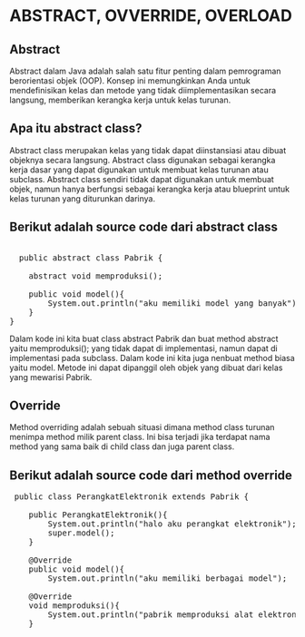 # ABSTRACT, OVVERRIDE, OVERLOAD
## Abstract 
Abstract dalam Java adalah salah satu fitur penting dalam pemrograman berorientasi objek (OOP). Konsep ini memungkinkan Anda untuk mendefinisikan kelas dan metode yang tidak diimplementasikan secara langsung, memberikan kerangka kerja untuk kelas turunan.
## Apa itu abstract class? 
Abstract class merupakan kelas yang tidak dapat diinstansiasi atau dibuat objeknya secara langsung. Abstract class digunakan sebagai kerangka kerja dasar yang dapat digunakan untuk membuat kelas turunan atau subclass. Abstract class sendiri tidak dapat digunakan untuk membuat objek, namun hanya berfungsi sebagai kerangka kerja atau blueprint untuk kelas turunan yang diturunkan darinya.
## Berikut adalah source code dari abstract class
<pre> 
  public abstract class Pabrik {
    
    abstract void memproduksi();
    
    public void model(){
        System.out.println("aku memiliki model yang banyak");
    }
}
</pre>
Dalam kode ini kita buat class abstract Pabrik dan buat method abstract yaitu memproduksi(); yang tidak dapat di implementasi, namun dapat di implementasi pada subclass. Dalam kode ini kita juga nenbuat method biasa yaitu model. Metode ini dapat dipanggil oleh objek yang dibuat dari kelas yang mewarisi Pabrik.

## Override
Method overriding adalah sebuah situasi dimana method class turunan menimpa method milik parent class. Ini bisa terjadi jika terdapat nama method yang sama baik di child class dan juga parent class.
## Berikut adalah source code dari method override
<pre>
 public class PerangkatElektronik extends Pabrik {
   
    public PerangkatElektronik(){
        System.out.println("halo aku perangkat elektronik");
        super.model();
    }
    
    @Override
    public void model(){
        System.out.println("aku memiliki berbagai model");
    
    @Override
    void memproduksi(){
        System.out.println("pabrik memproduksi alat elektronik yaitu aku");
    }
</pre>
